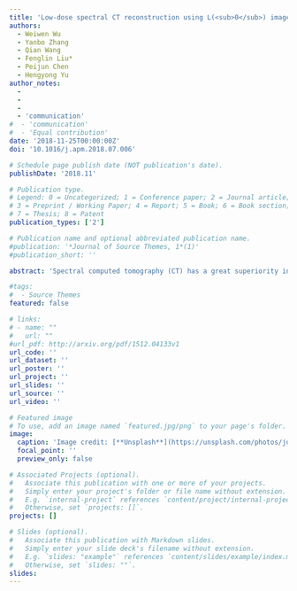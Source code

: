 ```yaml
---
title: 'Low-dose spectral CT reconstruction using L(<sub>0</sub>) image gradient and tensor dictionary'
authors:
  - Weiwen Wu
  - Yanbo Zhang
  - Qian Wang
  - Fenglin Liu*
  - Peijun Chen
  - Hengyong Yu
author_notes:
  -
  -
  -
  - 'communication'
#  - 'communication'
#  - 'Equal contribution'
date: '2018-11-25T00:00:00Z'
doi: '10.1016/j.apm.2018.07.006'

# Schedule page publish date (NOT publication's date).
publishDate: '2018.11'

# Publication type.
# Legend: 0 = Uncategorized; 1 = Conference paper; 2 = Journal article;
# 3 = Preprint / Working Paper; 4 = Report; 5 = Book; 6 = Book section;
# 7 = Thesis; 8 = Patent
publication_types: ['2']

# Publication name and optional abbreviated publication name.
#publication: '*Journal of Source Themes, 1*(1)'
#publication_short: ''

abstract: 'Spectral computed tomography (CT) has a great superiority in lesion detection, tissue characterization and material decomposition. To further extend its potential clinical applications, in this work, we propose an improved tensor dictionary learning method for low-dose spectral CT reconstruction with a constraint of image gradient ℓ<sub>0</sub> -norm, which is named as ℓ<sub>0</sub> TDL. The ℓ<sub>0</sub> TDL method inherits the advantages of tensor dictionary learning (TDL) by employing the similarity of spectral CT images. On the other hand, by introducing the ℓ<sub>0</sub> -norm constraint in gradient image domain, the proposed method emphasizes the spatial sparsity to overcome the weakness of TDL on preserving edge information. The split-bregman method is employed to solve the proposed method. Both numerical simulations and real mouse studies are perform to evaluate the proposed method. The results show that the proposed ℓ<sub>0</sub> TDL method outperforms other competing methods, such as total variation (TV) minimization, TV with low rank (TV+LR), and TDL methods.'

#tags:
#  - Source Themes
featured: false

# links:
# - name: ""
#   url: ""
#url_pdf: http://arxiv.org/pdf/1512.04133v1
url_code: ''
url_dataset: ''
url_poster: ''
url_project: ''
url_slides: ''
url_source: ''
url_video: ''

# Featured image
# To use, add an image named `featured.jpg/png` to your page's folder.
image:
  caption: 'Image credit: [**Unsplash**](https://unsplash.com/photos/jdD8gXaTZsc)'
  focal_point: ''
  preview_only: false

# Associated Projects (optional).
#   Associate this publication with one or more of your projects.
#   Simply enter your project's folder or file name without extension.
#   E.g. `internal-project` references `content/project/internal-project/index.md`.
#   Otherwise, set `projects: []`.
projects: []

# Slides (optional).
#   Associate this publication with Markdown slides.
#   Simply enter your slide deck's filename without extension.
#   E.g. `slides: "example"` references `content/slides/example/index.md`.
#   Otherwise, set `slides: ""`.
slides:
---
```

